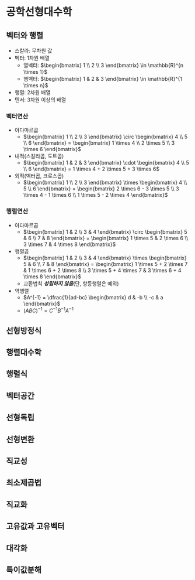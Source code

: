 # 공학선형대수학

## 벡터와 행렬

- 스칼라: 무차원 값
- 벡터: 1차원 배열
  - 열벡터: $\begin{bmatrix} 1 \\ 2 \\ 3 \end{bmatrix} \in \mathbb{R}^{n \times 1}$
  - 행벡터: $\begin{bmatrix} 1 & 2 & 3 \end{bmatrix} \in \mathbb{R}^{1 \times n}$
- 행렬: 2차원 배열
- 텐서: 3차원 이상의 배열
  
### 벡터연산

- 아다마르곱
  - $\begin{bmatrix} 1 \\ 2 \\ 3 \end{bmatrix} \circ \begin{bmatrix} 4 \\ 5 \\ 6 \end{bmatrix} = \begin{bmatrix} 1 \times 4 \\ 2 \times 5 \\ 3 \times 6 \end{bmatrix}$
- 내적(스칼라곱, 도트곱)
  - $\begin{bmatrix} 1 & 2 & 3 \end{bmatrix} \cdot \begin{bmatrix} 4 \\ 5 \\ 6 \end{bmatrix} = 1 \times 4 + 2 \times 5 + 3 \times 6$
- 외적(벡터곱, 크로스곱)
  - $\begin{bmatrix} 1 \\ 2 \\ 3 \end{bmatrix} \times \begin{bmatrix} 4 \\ 5 \\ 6 \end{bmatrix} = \begin{bmatrix} 2 \times 6 - 3 \times 5 \\ 3 \times 4 - 1 \times 6 \\ 1 \times 5 - 2 \times 4 \end{bmatrix}$

### 행렬연산

- 아다마르곱
  - $\begin{bmatrix} 1 & 2 \\ 3 & 4 \end{bmatrix} \circ \begin{bmatrix} 5 & 6 \\ 7 & 8 \end{bmatrix} = \begin{bmatrix} 1 \times 5 & 2 \times 6 \\ 3 \times 7 & 4 \times 8 \end{bmatrix}$
- 행렬곱
  - $\begin{bmatrix} 1 & 2 \\ 3 & 4 \end{bmatrix} \times \begin{bmatrix} 5 & 6 \\ 7 & 8 \end{bmatrix} = \begin{bmatrix} 1 \times 5 + 2 \times 7 & 1 \times 6 + 2 \times 8 \\ 3 \times 5 + 4 \times 7 & 3 \times 6 + 4 \times 8 \end{bmatrix}$
  - 교환법칙 _**성립하지 않음**_(단, 항등행렬은 예외)
- 역행렬
  - $A^{-1} = \dfrac{1}{ad-bc} \begin{bmatrix} d & -b \\ -c & a \end{bmatrix}$
  - $\left(ABC\right)^{-1} = C^{-1}B^{-1}A^{-1}$

## 선형방정식

## 행렬대수학

## 행렬식

## 벡터공간

## 선형독립

## 선형변환

## 직교성

## 최소제곱법

## 직교화

## 고유값과 고유벡터

## 대각화

## 특이값분해

